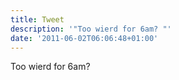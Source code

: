 ```yaml
---
title: Tweet
description: '"Too wierd for 6am? "'
date: '2011-06-02T06:06:48+01:00'
---
```

Too wierd for 6am? 
